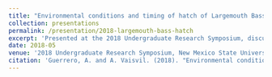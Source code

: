 ```yaml
---
title: "Environmental conditions and timing of hatch of Largemouth Bass Micropterus salmoides in a Southwest irrigation reservoir"
collection: presentations
permalink: /presentation/2018-largemouth-bass-hatch
excerpt: 'Presented at the 2018 Undergraduate Research Symposium, discussing environmental conditions and hatch timing of Largemouth Bass in a Southwest irrigation reservoir.'
date: 2018-05
venue: '2018 Undergraduate Research Symposium, New Mexico State University, Las Cruces, New Mexico'
citation: 'Guerrero, A. and A. Vaisvil. (2018). "Environmental conditions and timing of hatch of Largemouth Bass Micropterus salmoides in a Southwest irrigation reservoir." 2018 Undergraduate Research Symposium, New Mexico State University, Las Cruces, New Mexico.'
---
```


